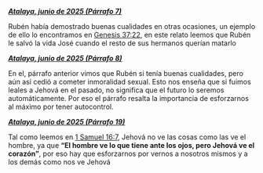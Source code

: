 [***Atalaya, junio de 2025 (Párrafo 7)***](https://www.jw.org/finder?srcid=jwlshare&wtlocale=S&prefer=lang&docid=2025440&par=14)

Rubén había demostrado buenas cualidades en otras ocasiones, un ejemplo de ello lo encontramos en [Genesis 37:22](https://www.jw.org/finder?srcid=jwlshare&wtlocale=S&prefer=lang&bible=01037020&pub=nwtsty), en este relato leemos que Rubén le salvó la vida José cuando el resto de sus hermanos querían matarlo

[***Atalaya, junio de 2025 (Párrafo 8)***](https://www.jw.org/finder?srcid=jwlshare&wtlocale=S&prefer=lang&docid=2025440&par=15)

En el, párrafo anterior vimos que Rubén si tenía buenas cualidades, pero aún así cedió a cometer inmoralidad sexual. Esto nos enseña que si fuimos leales a Jehová en el pasado, no significa que el futuro lo seremos automáticamente.
Por eso el párrafo resalta la importancia de esforzarnos al máximo por tener autocontrol.

[***Atalaya, junio de 2025 (Párrafo 19)***](https://www.jw.org/finder?srcid=jwlshare&wtlocale=S&prefer=lang&docid=2025440&par=28)

Tal como leemos en [1 Samuel 16:7](https://www.jw.org/finder?srcid=jwlshare&wtlocale=S&prefer=lang&bible=09016007&pub=nwtsty), Jehová no ve las cosas como las ve el hombre, ya que **“El hombre ve lo que tiene ante los ojos, pero Jehová ve el corazón”**, por eso hay que esforzarnos por vernos a nosotros mismos y a los demás como nos ve Jehová